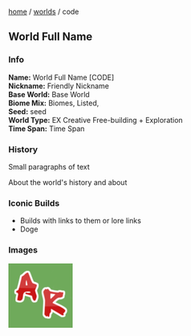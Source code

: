 [home](/) / [worlds](..) / code

## World Full Name

### Info
**Name:** World Full Name \[CODE]  
**Nickname:** Friendly Nickname   
**Base World:** Base World  
**Biome Mix:** Biomes, Listed,    
**Seed:** seed  
**World Type:** EX Creative Free-building + Exploration  
**Time Span:** Time Span  

### History
Small paragraphs of text

About the world's history and about

### Iconic Builds
- Builds with links to them or lore links
- Doge

### Images
![Alt](/favicon.png)